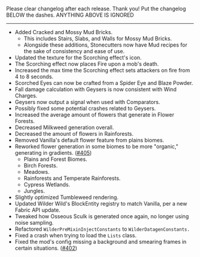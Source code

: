 Please clear changelog after each release.
Thank you!
Put the changelog BELOW the dashes. ANYTHING ABOVE IS IGNORED

-----------------
- Added Cracked and Mossy Mud Bricks.
  - This includes Stairs, Slabs, and Walls for Mossy Mud Bricks.
  - Alongside these additions, Stonecutters now have Mud recipes for the sake of consistency and ease of use.
- Updated the texture for the Scorching effect's icon.
- The Scorching effect now places Fire upon a mob's death.
- Increased the max time the Scorching effect sets attackers on fire from 4 to 8 seconds.
- Scorched Eyes can now be crafted from a Spider Eye and Blaze Powder.
- Fall damage calculation with Geysers is now consistent with Wind Charges.
- Geysers now output a signal when used with Comparators.
- Possibly fixed some potential crashes related to Geysers.
- Increased the average amount of flowers that generate in Flower Forests.
- Decreased Milkweed generation overall.
- Decreased the amount of flowers in Rainforests.
- Removed Vanilla's default flower feature from plains biomes.
- Reworked flower generation in some biomes to be more "organic," generating in gradients. ([#405](https://github.com/FrozenBlock/WilderWild/issues/405))
  - Plains and Forest Biomes.
  - Birch Forests.
  - Meadows.
  - Rainforests and Temperate Rainforests.
  - Cypress Wetlands.
  - Jungles.
- Slightly optimized Tumbleweed rendering.
- Updated Wilder Wild's BlockEntity registry to match Vanilla, per a new Fabric API update.
- Tweaked how Osseous Sculk is generated once again, no longer using noise sampling.
- Refactored `WilderPreMixinInjectConstants` to `WilderDatagenConstants.`
- Fixed a crash when trying to load the `Lists` class.
- Fixed the mod's config missing a background and smearing frames in certain situations. ([#402](https://github.com/FrozenBlock/WilderWild/issues/402))
